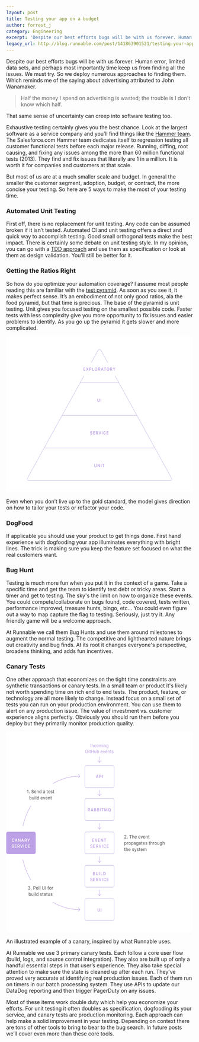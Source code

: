 ```yaml
---
layout: post
title: Testing your app on a budget
author: forrest_j
category: Engineering
excerpt: 'Despite our best efforts bugs will be with us forever. Human error, limited data sets, and perhaps most importantly time keep us from finding all the issues. We must try. So we deploy numerous approaches to finding them. Which reminds me of the saying about advertising attributed to John Wanamaker.'
legacy_url: http://blog.runnable.com/post/141863901521/testing-your-app-on-a-budget
---
```


<p class="p">Despite our best efforts bugs will be with us forever. Human error, limited data sets, and perhaps most importantly time keep us from finding all the issues. We must try. So we deploy numerous approaches to finding them. Which reminds me of the saying about advertising attributed to John Wanamaker.</p>

<blockquote class="blockquote"><p class="p">Half the money I spend on advertising is wasted; the trouble is I don't know which half.</p></blockquote>

<p class="p">That same sense of uncertainty can creep into software testing too.</p>

<p class="p">Exhaustive testing certainly gives you the best chance. Look at the largest software as a service company and you’ll find things like the <a class="link" href="https://developer.salesforce.com/blogs/engineering/2013/05/here-comes-the-hammer.html">Hammer team</a>. The Salesforce.com Hammer team dedicates itself to regression testing all customer functional tests before each major release. Running, diffing, root causing, and fixing any issues among the more than 60 million functional tests (2013). They find and fix issues that literally are 1 in a million. It is worth it for companies and customers at that scale.</p>

<p class="p">But most of us are at a much smaller scale and budget. In general the smaller the customer segment, adoption, budget, or contract, the more concise your testing.  So here are 5 ways to make the most of your testing time.</p>

<h3 class="h3">Automated Unit Testing</h3>

<p class="p">First off, there is no replacement for unit testing. Any code can be assumed broken if it isn’t tested. Automated CI and unit testing offers a direct and quick way to accomplish testing. Good small orthogonal tests make the best impact. There is certainly some debate on unit testing style. In my opinion, you can go with a <a class="link" href="http://blog.stevensanderson.com/2009/08/24/writing-great-unit-tests-best-and-worst-practises/">TDD approach</a> and use them as specification or look at them as design validation. You’ll still be better for it.</p>

<h3 class="h3">Getting the Ratios Right</h3>

<p class="p">So how do you optimize your automation coverage? I assume most people reading this are familiar with the <a class="link" href="http://martinfowler.com/bliki/TestPyramid.html">test pyramid</a>. As soon as you see it, it makes perfect sense. It’s an embodiment of not only good ratios, ala the food pyramid, but that time is precious. The base of the pyramid is unit testing. Unit gives you focused testing on the smallest possible code. Faster tests with less complexity give you more opportunity to fix issues and easier problems to identify. As you go up the pyramid it gets slower and more complicated.</p>

<img class="img post-graphic" src="images/posts/pyramid.png" width="570" height="420" alt="Test Pyramid">

<p>Even when you don’t live up to the gold standard, the model gives direction on how to tailor your tests or refactor your code.</p>

<h3 class="h3">DogFood</h3>

<p class="p">If applicable you should use your product to get things done. First hand experience with dogfooding your app illuminates everything with bright lines. The trick is making sure you keep the feature set focused on what the real customers want.</p>

<h3 class="h3">Bug Hunt</h3>

<p class="p">Testing is much more fun when you put it in the context of a game. Take a specific time and get the team to identify test debt or tricky areas. Start a timer and get to testing. The sky's the limit on how to organize these events. You could compete/collaborate on bugs found, code covered, tests written, performance improved, treasure hunts, bingo, etc… You could even figure out a way to map capture the flag to testing. Seriously, just try it. Any friendly game will be a welcome approach.</p>

<p class="p">At Runnable we call them Bug Hunts and use them around milestones to augment the normal testing. The competitive and lighthearted nature brings out creativity and bug finds. At its root it changes everyone's perspective, broadens thinking, and adds fun incentives.</p>

<h3 class="h3">Canary Tests</h3>

<p class="p">One other approach that economizes on the tight time constraints are synthetic transactions or canary tests. In a small team or product it's likely not worth spending time on rich end to end tests. The product, feature, or technology are all more likely to change. Instead focus on a small set of tests you can run on your production environment. You can use them to alert on any production issue. The value of investment vs. customer experience aligns perfectly.  Obviously you should run them before you deploy but they primarily monitor production quality.</p>

<img class="img post-graphic" src="images/posts/canary.png" width="570" height="540" alt="Canary Example">

<p class="caption">An illustrated example of a canary, inspired by what Runnable uses.</p>

<p class="p">At Runnable we use 3 primary canary tests. Each follow a core user flow (build, logs, and source control integration). They also are built up of only a handful essential steps in that user’s experience. They also take special attention to make sure the state is cleaned up after each run. They’ve proved very accurate at identifying real production issues. Each of them run on timers in our batch processing system. They use APIs to update our DataDog reporting and then trigger PagerDuty on any issues.</p>

<p class="p">Most of these items work double duty which help you economize your efforts. For unit testing it often doubles as specification, dogfooding its your service, and canary tests are production monitoring. Each approach can help make a solid improvement in your testing. Depending on context there are tons of other tools to bring to bear to the bug search. In future posts we’ll cover even more than these core tools.</p>
